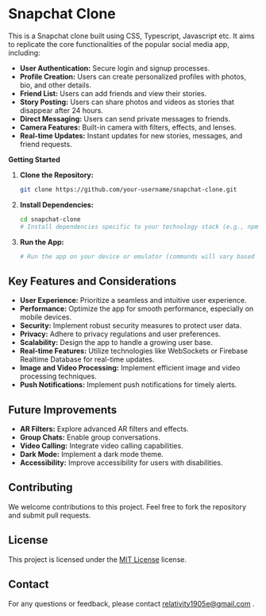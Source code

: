 # **Snapchat Clone**

This is a Snapchat clone built using CSS, Typescript, Javascript etc. It aims to replicate the core functionalities of the popular social media app, including:

* **User Authentication:** Secure login and signup processes.
* **Profile Creation:** Users can create personalized profiles with photos, bio, and other details.
* **Friend List:** Users can add friends and view their stories.
* **Story Posting:** Users can share photos and videos as stories that disappear after 24 hours.
* **Direct Messaging:** Users can send private messages to friends.
* **Camera Features:** Built-in camera with filters, effects, and lenses.
* **Real-time Updates:** Instant updates for new stories, messages, and friend requests.

**Getting Started**

1. **Clone the Repository:**
   ```bash
   git clone https://github.com/your-username/snapchat-clone.git
   ```

2. **Install Dependencies:**
   ```bash
   cd snapchat-clone
   # Install dependencies specific to your technology stack (e.g., npm, yarn, Flutter)
   ```

3. **Run the App:**
   ```bash
   # Run the app on your device or emulator (commands will vary based on your technology stack)
   ```

## **Key Features and Considerations**

* **User Experience:** Prioritize a seamless and intuitive user experience.
* **Performance:** Optimize the app for smooth performance, especially on mobile devices.
* **Security:** Implement robust security measures to protect user data.
* **Privacy:** Adhere to privacy regulations and user preferences.
* **Scalability:** Design the app to handle a growing user base.
* **Real-time Features:** Utilize technologies like WebSockets or Firebase Realtime Database for real-time updates.
* **Image and Video Processing:** Implement efficient image and video processing techniques.
* **Push Notifications:** Implement push notifications for timely alerts.

## **Future Improvements**

* **AR Filters:** Explore advanced AR filters and effects.
* **Group Chats:** Enable group conversations.
* **Video Calling:** Integrate video calling capabilities.
* **Dark Mode:** Implement a dark mode theme.
* **Accessibility:** Improve accessibility for users with disabilities.

## **Contributing**

We welcome contributions to this project. Feel free to fork the repository and submit pull requests.

## **License**

This project is licensed under the [MIT License](https://opensource.org/license/mit) license.

## **Contact**

For any questions or feedback, please contact relativity1905e@gmail.com .

